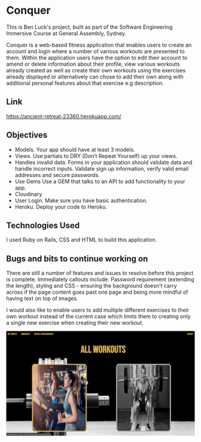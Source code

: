 # Conquer

This is Ben Luck's project, built as part of the Software Engineering Immersive Course at General Assembly, Sydney.

Conquer is a web-based fitness application that enables users to create an account and login where a number of various workouts are presented to them. Within the application users have the option to edit their account to amend or delete information about their profile, view various workouts already created as well as create their own workouts using the exercises already displayed or alternatively can chose to add their own along with additional personal features about that exercise e.g description.


## Link

https://ancient-retreat-23360.herokuapp.com/


## Objectives
- Models. Your app should have at least 3 models.
- Views. Use partials to DRY (Don’t Repeat Yourself) up your views.
- Handles invalid data. Forms in your application should validate data and handle   incorrect inputs. Validate sign up information, verify valid email addresses and secure passwords.
- Use Gems Use a GEM that talks to an API to add functionality to your app.
- Cloudinary
- User Login. Make sure you have basic authentication.
- Heroku. Deploy your code to Heroku.


## Technologies Used

I used Ruby on Rails, CSS and HTML to build this application.


## Bugs and bits to continue working on

There are still a number of features and issues to resolve before this project is complete. Immediately callouts include: Password requirement (extending the length), styling and CSS - ensuring the background doesn't carry across if the page content goes past one page and being more mindful of having text on top of images.

 I would also like to enable users to add multiple different exercises to their own workout instead of the current case which limits them to creating only a single new exercise when creating their new workout.

 <img src="app/assets/images/screenshot.png">
